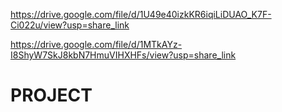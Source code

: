 https://drive.google.com/file/d/1U49e40izkKR6iqiLiDUAO_K7F-Ci022u/view?usp=share_link

https://drive.google.com/file/d/1MTkAYz-I8ShyW7SkJ8kbN7HmuVIHXHFs/view?usp=share_link
# PROJECT